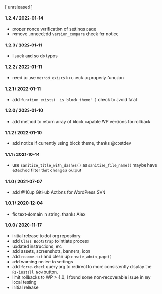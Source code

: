 [ unreleased ]

#### 1.2.4 / 2022-01-14
* proper nonce verification of settings page
* remove unneededd `version_compare` check for notice

#### 1.2.3 / 2022-01-11
* I suck and so do typos

#### 1.2.2 / 2022-01-11
* need to use `method_exists` in check to properly function

#### 1.2.1 / 2022-01-11
* add `function_exists( 'is_block_theme' )` check to avoid fatal

#### 1.2.0 / 2022-01-10
* add method to return array of block capable WP versions for rollback

#### 1.1.2 / 2022-01-10
* add notice if currently using block theme, thanks @costdev

#### 1.1.1 / 2021-10-14
* use `sanitize_title_with_dashes()` as `sanitize_file_name()` maybe have attached filter that changes output

#### 1.1.0 / 2021-07-07
* add @10up GitHub Actions for WordPress SVN

#### 1.0.1 / 2020-12-04
* fix text-domain in string, thanks Alex

#### 1.0.0 / 2020-11-17
* initial release to dot org repository
* add `Class Bootstrap` to intiate process
* updated instructions, etc
* add assets, screenshots, banners, icon
* add `readme.txt` and clean up `create_admin_page()`
* add warning notice to settings
* add `force-check` query arg to redirect to more consistently display the `Re-install Now` button.
* limit rollbacks to WP > 4.0, I found some non-recoverable issue in my local testing
* initial release
